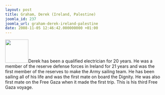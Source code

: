 ```yaml
---
layout: post
title: Graham, Derek (Ireland, Palestine)
joomla_id: 237
joomla_url: graham-derek-ireland-palestine
date: 2008-11-05 12:46:42.000000000 +01:00
---
```

<img src="http://www.freegaza.org/uploads/passengers/" width="75" />Derek has been a qualified electrician for 20 years. He was a member of the reserve defense forces in Ireland for 21 years and was the first member of the reserves to make the Army sailing team. He has been sailing all of his life and was the first mate on board the Dignity. He was also first mate on the Free Gaza when it made the first trip. This is his third Free Gaza voyage.<p><a href=""></a></p>
